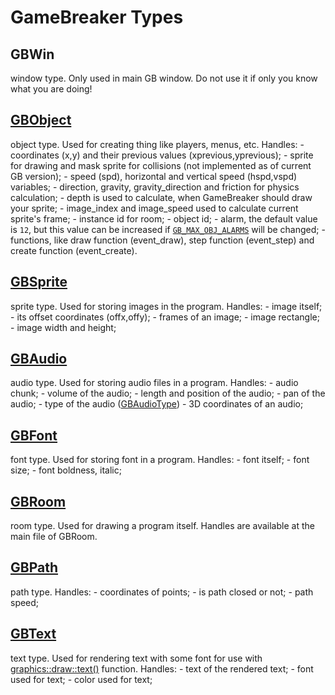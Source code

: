 # GameBreaker Types

## GBWin
window type. Only used in main GB window. Do not use it if only you know what you are doing!

## [GBObject](1.1-object.md)
object type. Used for creating thing like players, menus, etc.
Handles:
	- coordinates (x,y) and their previous values (xprevious,yprevious);
	- sprite for drawing and mask sprite for collisions (not implemented as of current GB version);
	- speed (spd), horizontal and vertical speed (hspd,vspd) variables;
	- direction, gravity, gravity_direction and friction for physics calculation;
	- depth is used to calculate, when GameBreaker should draw your sprite;
	- image_index and image_speed used to calculate current sprite's frame;
	- instance id for room;
	- object id;
	- alarm, the default value is `12`, but this value can be increased if [`GB_MAX_OBJ_ALARMS`](20-defines.md) will be changed;
	- functions, like draw function (event_draw), step function (event_step) and create function (event_create).

## [GBSprite](1.2-sprite.md)
sprite type. Used for storing images in the program.
Handles:
	- image itself;
	- its offset coordinates (offx,offy);
	- frames of an image;
	- image rectangle;
	- image width and height;

## [GBAudio](1.3-audio.md)
audio type. Used for storing audio files in a program.
Handles:
	- audio chunk;
	- volume of the audio;
	- length and position of the audio;
	- pan of the audio;
	- type of the audio ([GBAudioType](30-enums.md))
	- 3D coordinates of an audio;

## [GBFont](1.4-font.md)
font type. Used for storing font in a program.
Handles:
	- font itself;
	- font size;
	- font boldness, italic;

## [GBRoom](1.5-room.md)
room type. Used for drawing a program itself.
Handles are available at the main file of GBRoom.

## [GBPath](1.6-path.md)
path type.
Handles:
	- coordinates of points;
	- is path closed or not;
	- path speed;

## [GBText](1.7-text.md)
text type. Used for rendering text with some font for use with [graphics::draw::text()](4.3-graphics.md) function.
Handles:
	- text of the rendered text;
	- font used for text;
	- color used for text;


